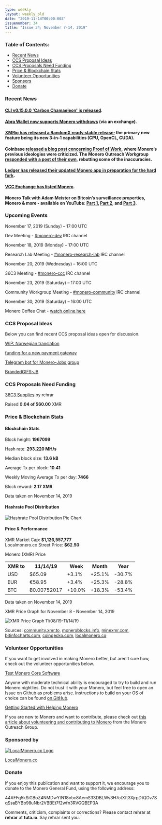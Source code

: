 ```yaml
---
type: weekly
layout: weekly_old
date: "2019-11-14T00:00:00Z"
issuenumber: 34
title: "Issue 34; November 7-14, 2019"
---
```


<h3>Table of Contents:</h3>
<ul class="contents">
    <li><a href="#news">Recent News</a></li>
    <li><a href="#ideas">CCS Proposal Ideas</a></li>
    <li><a href="#proposals">CCS Proposals Need Funding</a></li>
    <li><a href="#stats">Price & Blockchain Stats</a></li>
    <li><a href="#volunteer">Volunteer Opportunities</a></li>
    <li><a href="#sponsor">Sponsors</a></li>
    <li><a href="#donate">Donate</a></li>
</ul>

<h3 id="news">Recent News</h3>

<div class="newsbyte">
    <h4><a href="https://www.reddit.com/r/Monero/comments/dtt2j3/cli_v01500_carbon_chamaeleon_released/" target="_blank">CLI v0.15.0.0 'Carbon Chamaeleon' is released</a>.
    </h4>
</div>

<div class="newsbyte">
    <h4><a href="https://www.coindesk.com/investment-app-abra-expands-us-offerings-with-60-new-cryptos" target="_blank">Abra Wallet now supports Monero withdraws</a> (via an exchange).
    </h4>
</div>

<div class="newsbyte">
    <h4><a href="https://www.reddit.com/r/MoneroMining/comments/dvv637/xmrig_500_stable_release_unified_3_in_1_miner/" target="_blank">XMRig has released a RandomX ready stable release</a>; the primary new feature being its new 3-in-1 capabilities (CPU, OpenCL, CUDA).
    </h4>
</div>

<div class="newsbyte">
    <h4>Coinbase <a href="https://blog.coinbase.com/how-coinbase-views-proof-of-work-security-f4ba1a139da0" target="_blank">released a blog post concerning Proof of Work</a>, where Monero’s previous ideologies were criticized. The Monero Outreach Workgroup <a href="https://www.monerooutreach.org/stories/response-to-coinbase.php" target="_blank">responded with a post of their own</a>, rebutting some of the inaccuracies.
    </h4>
</div>

<div class="newsbyte">
    <h4><a href="https://www.reddit.com/r/Monero/comments/dw7l10/monero_application_133_and_141_release/" target="_blank">Ledger has released their updated Monero app in preparation for the hard fork</a>.
    </h4>
</div>

<div class="newsbyte">
    <h4><a href="https://twitter.com/VCCExchange/status/1194119089360293888" target="_blank">VCC Exchange has listed Monero</a>.
    </h4>
</div>

<div class="newsbyte">
    <h4>Monero Talk with Adam Meister on Bitcoin’s surveillance properties, Monero & more - available on YouTube: <a href="https://youtu.be/zI-SbdLAEPc" target="_blank">Part 1</a>, <a href="https://youtu.be/_qmmw6M4SBU" target="_blank">Part 2</a>, and <a href="https://youtu.be/7XvDsTV0Qsg" target="_blank">Part 3</a>.
    </h4>
</div>

<h3 id="events">Upcoming Events</h3>

<div class="event">
    <p class="date" markdown="1">November 17, 2019 (Sunday) – 17:00 UTC</p>
    <p markdown="1">Dev Meeting - <a href="irc://chat.freenode.net/#monero-dev" target="_blank">#monero-dev</a> IRC channel</p>
</div>

<div class="event">
    <p class="date" markdown="1">November 18, 2019 (Monday) – 17:00 UTC</p>
    <p markdown="1">Research Lab Meeting - <a href="irc://chat.freenode.net/#monero-research-lab" target="_blank">#monero-research-lab</a> IRC channel</p>
</div>

<div class="event">
    <p class="date" markdown="1">November 20, 2019 (Wednesday) – 16:00 UTC</p>
    <p markdown="1">36C3 Meeting - <a href="irc://chat.freenode.net/#monero-ccc" target="_blank">#monero-ccc</a> IRC channel</p>
</div>

<div class="event">
    <p class="date" markdown="1">November 23, 2019 (Saturday) – 17:00 UTC</p>
    <p markdown="1">Community Workgroup Meeting - <a href="irc://chat.freenode.net/#monero-community" target="_blank">#monero-community</a> IRC channel</p>
</div>

<div class="event">
    <p class="date" markdown="1">November 30, 2019 (Saturday) – 16:00 UTC</p>
    <p>Monero Coffee Chat - <a href="https://www.youtube.com/channel/UCKxLNPJeEjPXOke55i5AIXA" target="_blank">watch online here</a></p>
</div>

<h3 id="ideas">CCS Proposal Ideas</h3>

<p>Below you can find recent CCS proposal ideas open for discussion.</p>

<div class="proposal">
<p><a href="https://repo.getmonero.org/monero-project/ccs-proposals/merge_requests/102" target="_blank">WIP: Norwegian translation</a></p>
</div>

<div class="proposal">
<p><a href="https://repo.getmonero.org/monero-project/ccs-proposals/merge_requests/97" target="_blank">funding for a new payment gateway</a></p>
</div>

<div class="proposal">
<p><a href="https://repo.getmonero.org/monero-project/ccs-proposals/merge_requests/91" target="_blank">Telegram bot for Monero-Jobs group</a></p>
</div>

<div class="proposal">
<p><a href="https://repo.getmonero.org/monero-project/ccs-proposals/merge_requests/88" target="_blank">BrandedGIFS-JB</a></p>
</div>

<h3 id="proposals">CCS Proposals Need Funding</h3>

<div class="proposal">
    <p><a href="https://ccs.getmonero.org/proposals/36c3.html" target="_blank">36C3 Supplies</a> by rehrar</p>
    <p>Raised <b>0.04 of 560.00</b> XMR</p>
</div>

<h3 id="stats">Price & Blockchain Stats</h3>

<h4 class="stat">Blockchain Stats</h4>

<div class="bcstats">
    <p>Block height: <b>1967099</b></p>
    <p>Hash rate: <b>293.220 MH/s</b></p>
    <p>Median block size: <b>13.6 kB</b></p>
    <p>Average Tx per block: <b>10.41</b></p>
    <p>Weekly Moving Average Tx per day: <b>7466</b></p>
    <p>Block reward: <b>2.17 XMR</b></p>
</div>
<p class="note">Data taken on November 14, 2019</p>

<h4 class="stat">Hashrate Pool Distribution</h4>
<p><img src="/img/hashrate-pool-distribution-1114.png" alt="Hashrate Pool Distribution Pie Chart"/></p>

<h4 class="stat">Price & Performance</h4>

<div class="price-intro">XMR Market Cap: <b>$1,126,557,777</b><br>Localmonero.co Street Price: <b>$62.50</b></div>

<p class="table-title">Monero (XMR) Price</p>
<table class="price-table">
  <tr class="row1">
    <th>XMR to</th>
    <th>11/14/19</th>
    <th>Week</th>
    <th>Month</th>
    <th>Year</th>
  </tr>
  <tr>
    <td data-th="XMR to">USD</td>
    <td data-th="11/14/19">$65.09</td>
    <td data-th="Week" class="green">+3.1%</td>
    <td data-th="Month" class="green">+25.1%</td>
    <td data-th="Year" class="red">-30.7%</td>
  </tr>
  <tr class="row3">
    <td data-th="XMR to">EUR</td>
    <td data-th="11/14/19">€58.95</td>
    <td data-th="Week" class="green">+3.4%</td>
    <td data-th="Month" class="green">+25.3%</td>
    <td data-th="Year" class="red">-28.8%</td>
  </tr>
  <tr>
    <td data-th="XMR to">BTC</td>
    <td data-th="11/14/19">Ƀ0.00752017</td>
    <td data-th="Week" class="green">+10.0%</td>
    <td data-th="Month" class="green">+18.3%</td>
    <td data-th="Year" class="red">-53.4%</td>
  </tr>
</table>
<p class="note">Data taken on November 14, 2019</p>

<p class="table-title">XMR Price Graph for November 8 - November 14, 2019</p>

![XMR Price Graph 11/08/19-11/14/19](/img/weekly-chart-1114.png "XMR Price Graph 11/08/19-11/14/19") 

Sources: <a href="https://community.xmr.to/explorer/mainnet/" target="_blank">community.xmr.to</a>, <a href="https://moneroblocks.info/stats/transaction-stats" target="_blank">moneroblocks.info</a>, <a href="https://minexmr.com/pools.html" target="_blank">minexmr.com</a>, <a href="https://bitinfocharts.com/monero/" target="_blank">bitinfocharts.com</a>, <a href="https://www.coingecko.com/" target="_blank">coingecko.com</a>, <a href="https://localmonero.co/" target="_blank">localmonero.co</a>

<h3 id="volunteer">Volunteer Opportunities</h3>

<p>If you want to get involved in making Monero better, but aren’t sure how, check out the volunteer opportunities below.</p>

<div class="newsbyte">
    <p class="date"><a href="https://github.com/monero-project/monero" target="_blank">Test Monero Core Software</a></p>
    <p>Anyone with moderate technical ability is encouraged to try to build and run Monero nightlies. Do not trust it with your Monero, but feel free to open an Issue on Github as problems arise. Instructions to build on your OS of choice can be found <a href="https://github.com/monero-project/monero#compiling-monero-from-source" target="_blank">on GitHub</a>. </p>
</div>

<div class="newsbyte">
    <p class="date"><a href="https://github.com/monero-project/monero" target="_blank">Getting Started with Helping Monero</a></p>
    <p>If you are new to Monero and want to contribute, please check out <a href="https://www.monerooutreach.org/stories/getting-started-helping-monero.php" target="_blank">this article about volunteering and contributing to Monero</a> from the Monero Outreach Group. </p>
</div>

<h3 id="sponsor">Sponsored by</h3>

<p><a href="https://localmonero.co/" target="_blank"><img src="/img/localmonero-logo.png" alt="LocalMonero.co Logo" class="localmonero"></a></p>

<p class="text-center"><a href="https://localmonero.co/" target="_blank">LocalMonero.co</a></p>

<h3 id="donate">Donate</h3>

<p markdown="1">If you enjoy this publication and want to support it, we encourage you to donate to the Monero General Fund, using the following address:</p>

<p class="address" markdown="1">44AFFq5kSiGBoZ4NMDwYtN18obc8AemS33DBLWs3H7otXft3XjrpDtQGv7SqSsaBYBb98uNbr2VBBEt7f2wfn3RVGQBEP3A</p>

<!--p><a href="monero:44AFFq5kSiGBoZ4NMDwYtN18obc8AemS33DBLWs3H7otXft3XjrpDtQGv7SqSsaBYBb98uNbr2VBBEt7f2wfn3RVGQBEP3A" class="qr"><img src="/img/donate-monero.png"></a></p-->

Comments, criticism, complaints or corrections? Please contact rehrar at **rehrar** at **tuta.io**. Say rehrar sent you.